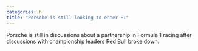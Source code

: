 ```yaml
---
categories: h
title: "Porsche is still looking to enter F1"
---
```

Porsche is still in discussions about a partnership in Formula 1 racing after discussions with championship leaders Red Bull broke down.
